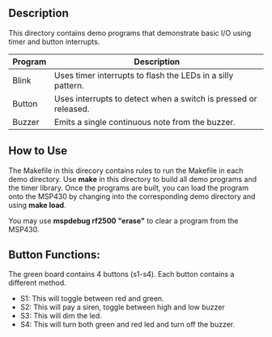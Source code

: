 ## Description
This directory contains demo programs that demonstrate basic I/O using timer and button interrupts.

Program | Description
------- | -----------
Blink   | Uses timer interrupts to flash the LEDs in a silly pattern.
Button  | Uses interrupts to detect when a switch is pressed or released.
Buzzer  | Emits a single continuous note from the buzzer.

## How to Use

The Makefile in this direcory contains rules to run the Makefile in each demo directory. Use **make** in this directory to build all demo programs and the timer library. Once the programs are built, you can load the program onto the MSP430 by changing into the corresponding demo directory and using **make load**.

You may use **mspdebug rf2500 "erase"** to clear a program from the MSP430.

## Button Functions:
The green board contains 4 buttons (s1-s4). Each button contains a different method.
- S1: This will toggle between red and green.
- S2: This will pay a siren, toggle between high and low buzzer
- S3: This will dim the led.
- S4: This will turn both green and red led and turn off the buzzer.
